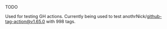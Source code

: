 TODO

Used for testing GH actions. Currently being used to test anothrNick/github-tag-action@v1.65.0 with 998 tags.
